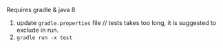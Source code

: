 Requires gradle & java 8

1. update `gradle.properties` file
// tests takes too long, it is suggested to exclude in run.
2. `gradle run -x test`
